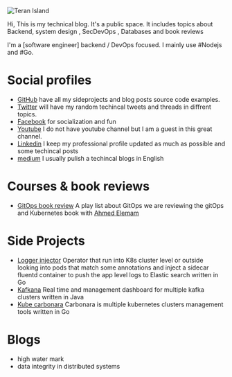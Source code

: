
![Teran Island](/public/home.jpeg)

Hi, This is my technical blog. It's a public space. It includes topics about Backend, system design , SecDevOps , Databases and book reviews

I'm a [software engineer] backend / DevOps focused. I mainly use #Nodejs and #Go.

# Social profiles
*  [GitHub](https://www.github.com/ragoob) have all my sideprojects and blog posts source code examples.
* [Twitter](https://www.twitter.com/rgbdev) will have my random techincal tweets and threads in diffrent topics. 
* [Facebook](https://www.facebook.com/rgbdev) for socialization and fun
* [Youtube](http://youtube.com/ahmdelemam) I do not have youtube channel but I am a guest in this great channel. 
* [Linkedin](https://www.linkedin.com/in/mohammed-ragab-730038a1/) I keep my professional profile updated as much as possible and some techincal posts
* [medium](https://medium.com/@regoo707) I usually pulish a techincal blogs in English


# Courses & book reviews
* [GitOps book review](https://www.youtube.com/watch?v=f85XlAjbS5w&list=PLTRDUPO2OmInz2Fo41zwnoR1IArx70Hig) A play list about GitOps we are reviewing the gitOps and Kubernetes book with [Ahmed Elemam](https://twitter.com/ahmdelemam)

# Side Projects
* [Logger injector](https://github.com/ragoob/logger-injector) Operator that run into K8s cluster level or outside looking into pods that match some annotations and inject a sidecar fluentd container to push the app level logs to Elastic search written in Go
* [Kafkana](https://github.com/ragoob/kafkana) Real time and management dashboard for multiple kafka clusters written in Java
* [Kube carbonara](https://github.com/kube-carbonara) Carbonara is multiple kubernetes clusters management tools written in Go

# Blogs
- high water mark
- data integrity in distributed systems
